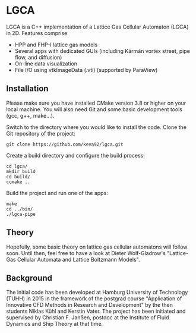 # LGCA
LGCA is a C++ implementation of a Lattice Gas Cellular Automaton (LGCA) in 2D. Features comprise

* HPP and FHP-I lattice gas models
* Several apps with dedicated GUIs (including Kármán vortex street, pipe flow, and diffusion)
* On-line data visualization
* File I/O using vtkImageData (.vti) (supported by ParaView)


## Installation

Please make sure you have installed CMake version 3.8 or higher on your local machine. You will also need Git and some basic development tools (gcc, g++, make...).

Switch to the directory where you would like to install the code. Clone the Git repository of the project:
```
git clone https://github.com/keva92/lgca.git
```
Create a build directory and configure the build process:
```
cd lgca/
mkdir build
cd build/
ccmake ..
```
Build the project and run one of the apps:
```
make
cd ../bin/
./lgca-pipe
```

## Theory

Hopefully, some basic theory on lattice gas cellular automatons will follow soon. Until then, feel free to have a look at Dieter Wolf-Gladrow's "Lattice-Gas Cellular Automata and Lattice Boltzmann Models".


## Background

The initial code has been developed at Hamburg University of Technology (TUHH) in 2015 in the framework of the postgrad course "Application of Innovative CFD Methods in Research and Development" by the then students Niklas Kühl and Kerstin Vater. The project has been initiated and supervised by Christian F. Janßen, postdoc at the Institute of Fluid Dynamics and Ship Theory at that time. 
